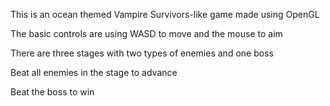 This is an ocean themed Vampire Survivors-like game made using OpenGL

The basic controls are using WASD to move and the mouse to aim

There are three stages with two types of enemies and one boss

Beat all enemies in the stage to advance

Beat the boss to win
